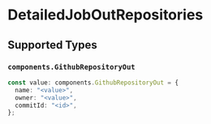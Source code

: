# DetailedJobOutRepositories


## Supported Types

### `components.GithubRepositoryOut`

```typescript
const value: components.GithubRepositoryOut = {
  name: "<value>",
  owner: "<value>",
  commitId: "<id>",
};
```

